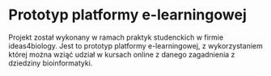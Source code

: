 # Prototyp platformy e-learningowej
Projekt został wykonany w ramach praktyk studenckich w firmie ideas4biology. Jest to prototyp platformy e-learningowej, z wykorzystaniem której można wziąć udział w kursach online z danego zagadnienia z dziedziny bioinformatyki.
